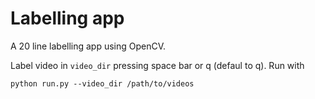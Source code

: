 # Labelling app

A 20 line labelling app using OpenCV.

Label video in `video_dir` pressing space bar or q (defaul to q). Run with

```
python run.py --video_dir /path/to/videos
```

